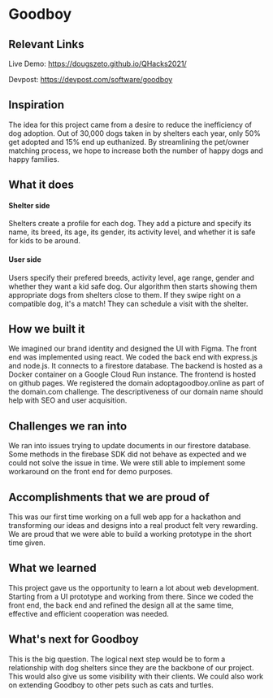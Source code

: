 # Goodboy

## Relevant Links 
Live Demo: https://dougszeto.github.io/QHacks2021/

Devpost: https://devpost.com/software/goodboy
## Inspiration

The idea for this project came from a desire to reduce the inefficiency of dog adoption. Out of 30,000 dogs taken in by shelters each year, only 50% get adopted and 15% end up euthanized. By streamlining the pet/owner matching process, we hope to increase both the number of happy dogs and happy families.

## What it does

#### Shelter side
Shelters create a profile for each dog. They add a picture and specify its name, its breed, its age, its gender, its activity level, and whether it is safe for kids to be around.

#### User side
Users specify their prefered breeds, activity level, age range, gender and whether they want a kid safe dog. Our algorithm then starts showing them appropriate dogs from shelters close to them. If they swipe right on a compatible dog, it's a match! They can schedule a visit with the shelter.

## How we built it

We imagined our brand identity and designed the UI with Figma. The front end was implemented using react. We coded the back end with express.js and node.js. It connects to a firestore database. The backend is hosted as a Docker container on a Google Cloud Run instance. The frontend is hosted on github pages. We registered the domain adoptagoodboy.online as part of the domain.com challenge. The descriptiveness of our domain name should help with SEO and user acquisition.

## Challenges we ran into

We ran into issues trying to update documents in our firestore database. Some methods in the firebase SDK did not behave as expected and we could not solve the issue in time. We were still able to implement some workaround on the front end for demo purposes.

## Accomplishments that we are proud of

This was our first time working on a full web app for a hackathon and transforming our ideas and designs into a real product felt very rewarding. We are proud that we were able to build a working prototype in the short time given. 

## What we learned

This project gave us the opportunity to learn a lot about web development. Starting from a UI prototype and working from there. Since we coded the front end, the back end and refined the design all at the same time, effective and efficient cooperation was needed. 

## What's next for Goodboy

This is the big question. The logical next step would be to form a relationship with dog shelters since they are the backbone of our project. This would also give us some visibility with their clients. We could also work on extending Goodboy to other pets such as cats and turtles. 
